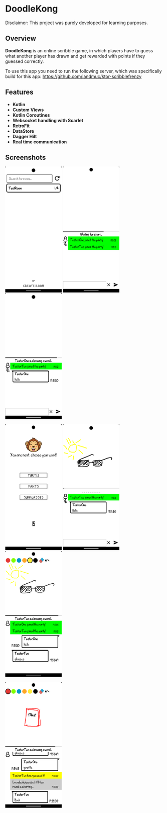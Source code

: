 # DoodleKong
Disclaimer: This project was purely developed for learning purposes.

## Overview
**DoodleKong** is an online scribble game, in which players have to guess what another player has drawn and get rewarded with points if they guessed correctly.

To use this app you need to run the following server, which was specifically build for this app: https://github.com/landmuc/ktor-scribblefrenzy

## Features

- **Kotlin**
- **Custom Views**
- **Kotlin Coroutines**
- **Websocket handling with Scarlet**
- **RetroFit**
- **DataStore**
- **Dagger Hilt**
- **Real time communication**


## Screenshots

<img alt="Screenshot1.png" height="400" src="Screenshots/Screenshot1.png" width="180"/>  <img alt="Screenshot2.png" height="400" src="Screenshots/Screenshot2.png" width="180"/>  <img alt="Screenshot3.png" height="400" src="Screenshots/Screenshot3.png" width="180"/>

<img alt="Screenshot4.png" height="400" src="Screenshots/Screenshot4.png" width="180"/>  <img alt="Screenshot5.png" height="400" src="Screenshots/Screenshot5.png" width="180"/>  <img alt="Screenshot6.png" height="400" src="Screenshots/Screenshot6.png" width="180"/>

<img alt="Screenshot7.png" height="400" src="Screenshots/Screenshot7.png" width="180"/>